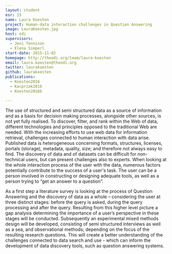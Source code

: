 ```yaml
---
layout: student
esr: 15
name: Laura Koesten
project: Human-data interaction challenges in Question Answering
image: LauraKoesten.jpg
host: odi
supervisors:
  - Jeni Tennison
  - Elena Simperl
start-date: 2015-11-02
homepage: http://theodi.org/team/laura-koesten
email: laura.koesten@theodi.org
twitter: laurakoesten
github: laurakoesten
publications:
  - Koesten2016
  - Kacprzak2016
  - Koesten2016b

---
```

The use of structured and semi structured data as a source of information and as a basis for decision making processes, alongside other sources, is not yet fully realised. To discover, filter, and rank within the Web of data, different technologies and principles opposed to the traditional Web are needed. With the increasing efforts to use web data for information retrieval, challenges connected to human interaction with data arise. Published data is heterogeneous concerning formats, structures, licenses, portals (storage), metadata, quality, size; and therefore not always easy to find. The discovery of data and of datasets can be difficult for non-technical users, but can present challenges also to experts. When looking at the whole interaction process of the user with the data, numerous factors potentially contribute to the success of a user's task. The user can be a person involved in constructing or designing adequate tools, as well as a person trying to “get an answer to a question”.

As a first step a literature survey is looking at the process of Question Answering and the discovery of data as a whole – considering the user at three distinct stages: before the query is asked, during the query processing and after the query. Resulting from this higher level picture a gap analysis determining the importance of a user’s perspective in these stages will be conducted. Subsequently an experimental mixed methods design will be developed, consisting of semi structured interviews as well as a sea, and observational methods; depending on the focus of the resulting research questions. This will create a better understanding of the challenges connected to data search and use - which can inform the development of data discovery tools, such as question answering systems.
